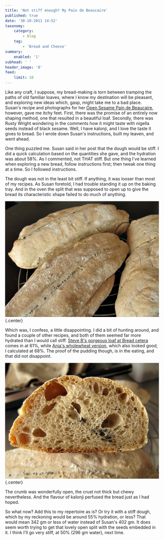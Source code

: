 ```yaml
---
title: 'Not stiff enough? My Pain de Beaucaire'
published: true
date: '30-10-2011 14:52'
taxonomy:
    category:
        - blog
    tag:
        - 'Bread and Cheese'
summary:
    enabled: '1'
subhead: ' '
header_image: '0'
feed:
    limit: 10
---
```


Like any craft, I suppose, my bread-making is torn between tramping the paths of old familiar loaves, where I know my destination will be pleasant, and exploring new ideas which, gasp, might take me to a bad place. Susan's recipe and photographs for her [Open Sesame Pain de Beaucaire](http://www.wildyeastblog.com/2011/10/26/open-sesame/), however, gave me itchy feet. First, there was the promise of an entirely now shaping method, one that resulted in a beautiful loaf. Secondly, there was Rusty Wright wondering in the comments how it might taste with nigella seeds instead of black sesame. Well, I have kalonji, and I love the taste it gives to bread. So I wrote down Susan's instructions, built my leaven, and went ahead.

One thing puzzled me. Susan said in her post that the dough would be stiff. I did a quick calculation based on the quantities she gave, and the hydration was about 58%. As I commented, not THAT stiff. But one thing I've learned when exploring a new bread, follow instructions first; then tweak one thing at a time. So I followed instructions.

The dough was not in the least bit stiff. If anything, it was looser than most of my recipes. As Susan foretold, I had trouble standing it up on the baking tray. And in the oven the split that was supposed to open up to give the bread its characteristic shape failed to do much of anything.

![Pain de Beaucaire bread with kalonji seeds](open-kaloni.jpg){.center}

Which was, I confess, a little disappointing. I did a bit of hunting around, and found a couple of other recipes, and both of them seemed far more hydrated than I would call stiff. [Steve B's gorgeous loaf at Bread cetera](http://www.breadcetera.com/?p=121) comes in at 61%, while [Anja's wholewheat version](http://bochenkowo.blogspot.com/2011/06/whole-grain-pain-de-beaucaire.html), which also looked good, I calculated at 68%. The proof of the pudding though, is in the eating, and that did not disappoint.

![Crumb shot of Pain de Beaucaire](open-kalonji-crumb.jpg "open-kalonji-crumb"){.center}

The crumb was wonderfully open, the crust not thick but chewy nevertheless. And the flavour of kalonji perfused the bread just as I had hoped.

So what now? Add this to my repertoire as is? Or try it with a stiff dough, which by my reckoning would be around 55% hydration, or less? That would mean 342 gm or less of water instead of Susan's 402 gm. It does seem worth trying to get that lovely open split with the seeds embedded in it. I think I'll go very stiff, at 50% (296 gm water), next time.
